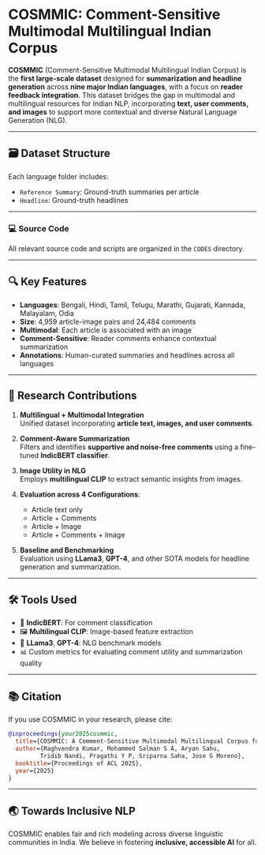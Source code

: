 # COSMMIC: Comment-Sensitive Multimodal Multilingual Indian Corpus

**COSMMIC** (Comment-Sensitive Multimodal Multilingual Indian Corpus) is the **first large-scale dataset** designed for **summarization and headline generation** across **nine major Indian languages**, with a focus on **reader feedback integration**. This dataset bridges the gap in multimodal and multilingual resources for Indian NLP, incorporating **text, user comments, and images** to support more contextual and diverse Natural Language Generation (NLG).

---

## 🗃 Dataset Structure


Each language folder includes:
- `Reference Summary`: Ground-truth summaries per article
- `Headline`: Ground-truth headlines

---

### 💻 Source Code

All relevant source code and scripts are organized in the `CODES` directory.

---
## 🔍 Key Features

- **Languages**: Bengali, Hindi, Tamil, Telugu, Marathi, Gujarati, Kannada, Malayalam, Odia
- **Size**: 4,959 article-image pairs and 24,484 comments
- **Multimodal**: Each article is associated with an image
- **Comment-Sensitive**: Reader comments enhance contextual summarization
- **Annotations**: Human-curated summaries and headlines across all languages

---

## 🧠 Research Contributions

1. **Multilingual + Multimodal Integration**  
   Unified dataset incorporating **article text, images, and user comments**.

2. **Comment-Aware Summarization**  
   Filters and identifies **supportive and noise-free comments** using a fine-tuned **IndicBERT classifier**.

3. **Image Utility in NLG**  
   Employs **multilingual CLIP** to extract semantic insights from images.

4. **Evaluation across 4 Configurations**:
   - Article text only  
   - Article + Comments  
   - Article + Image  
   - Article + Comments + Image

5. **Baseline and Benchmarking**  
   Evaluation using **LLama3**, **GPT-4**, and other SOTA models for headline generation and summarization.

---

## 🛠 Tools Used

- 🧠 **IndicBERT**: For comment classification
- 🖼 **Multilingual CLIP**: Image-based feature extraction
- 🤖 **LLama3**, **GPT-4**: NLG benchmark models
- 📊 Custom metrics for evaluating comment utility and summarization quality

---


## 📚 Citation

If you use COSMMIC in your research, please cite:

```bibtex
@inproceedings{your2025cosmmic,
  title={COSMMIC: A Comment-Sensitive Multimodal Multilingual Corpus for Indian Language Summarization},
  author={Raghvendra Kumar, Mohammed Salman S A, Aryan Sahu,
         Tridib Nandi, Pragathi Y P, Sriparna Saha, Jose G Moreno},
  booktitle={Proceedings of ACL 2025},
  year={2025}
}
```

---

## 🌏 Towards Inclusive NLP

COSMMIC enables fair and rich modeling across diverse linguistic communities in India. We believe in fostering **inclusive, accessible AI** for all.

